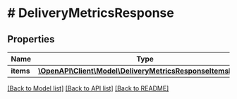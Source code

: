 # # DeliveryMetricsResponse

## Properties

Name | Type | Description | Notes
------------ | ------------- | ------------- | -------------
**items** | [**\OpenAPI\Client\Model\DeliveryMetricsResponseItemsInner[]**](DeliveryMetricsResponseItemsInner.md) |  | [optional]

[[Back to Model list]](../../README.md#models) [[Back to API list]](../../README.md#endpoints) [[Back to README]](../../README.md)
